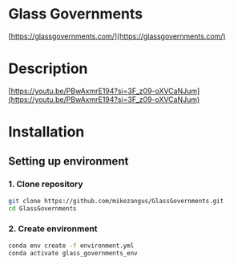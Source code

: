 # **Glass Governments**
[https://glassgovernments.com/](https://glassgovernments.com/)

# Description
[https://youtu.be/PBwAxmrE194?si=3F_z09-oXVCaNJum](https://youtu.be/PBwAxmrE194?si=3F_z09-oXVCaNJum)

# Installation
## Setting up environment
### 1. Clone repository
```bash
git clone https://github.com/mikezangus/GlassGovernments.git
cd GlassGovernments
```
### 2. Create environment
```bash
conda env create -f environment.yml
conda activate glass_governments_env
```